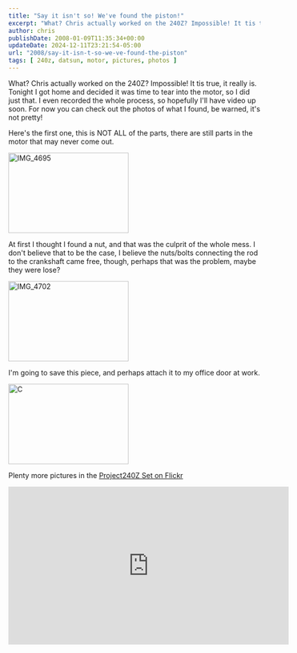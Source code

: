 ```yaml
---
title: "Say it isn't so! We've found the piston!"
excerpt: "What? Chris actually worked on the 240Z? Impossible! It tis true, it really is. Tonight I got home and decided it was time to tear into the motor"
author: chris
publishDate: 2008-01-09T11:35:34+00:00
updateDate: 2024-12-11T23:21:54-05:00
url: "2008/say-it-isn-t-so-we-ve-found-the-piston"
tags: [ 240z, datsun, motor, pictures, photos ]
---
```


What? Chris actually worked on the 240Z? Impossible! It tis true, it really is. Tonight I got home and decided it was time to tear into the motor, so I did just that. I even recorded the whole process, so hopefully I'll have video up soon. For now you can check out the photos of what I found, be warned, it's not pretty!

Here's the first one, this is NOT ALL of the parts, there are still parts in the motor that may never come out.

<a href="https://www.flickr.com/photos/chammond/2179836912/"><img height="160" alt="IMG_4695" width="240" src="https://farm3.static.flickr.com/2148/2179836912_26989f9a66_m.jpg" /></a>

At first I thought I found a nut, and that was the culprit of the whole mess. I don't believe that to be the case, I believe the nuts/bolts connecting the rod to the crankshaft came free, though, perhaps that was the problem, maybe they were lose?

<a href="https://www.flickr.com/photos/chammond/2179172767/"><img height="160" alt="IMG_4702" width="240" src="https://farm3.static.flickr.com/2373/2179172767_079df13ca4_m.jpg" /></a> 

I'm going to save this piece, and perhaps attach it to my office door at work.

<a href="https://www.flickr.com/photos/chammond/2179174735/"><img height="160" alt="C" width="240" src="https://farm3.static.flickr.com/2326/2179174735_c0f9d241f8_m.jpg" /></a> 

Plenty more pictures in the <a href="https://www.flickr.com/photos/chammond/sets/72157594465585463/">Project240Z Set on Flickr</a>

<iframe width="560" height="315" src="https://www.youtube.com/embed/y1Ihcz0jeiQ?si=uuUzgIraFWc1OnqB" title="YouTube video player" frameborder="0" allow="accelerometer; autoplay; clipboard-write; encrypted-media; gyroscope; picture-in-picture; web-share" referrerpolicy="strict-origin-when-cross-origin" allowfullscreen></iframe>


